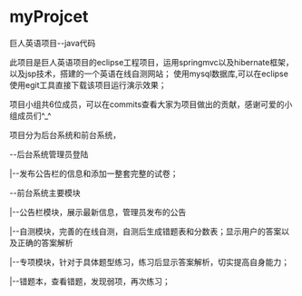 # myProjcet
巨人英语项目--java代码

此项目是巨人英语项目的eclipse工程项目，运用springmvc以及hibernate框架，以及jsp技术，搭建的一个英语在线自测网站；
使用mysql数据库,可以在eclipse使用egit工具直接下载该项目运行演示效果；

项目小组共6位成员，可以在commits查看大家为项目做出的贡献，感谢可爱的小组成员们^_^

项目分为后台系统和前台系统，

--后台系统管理员登陆

|--发布公告栏的信息和添加一整套完整的试卷；

--前台系统主要模块

|--公告栏模块，展示最新信息，管理员发布的公告

|--自测模块，完善的在线自测，自测后生成错题表和分数表；显示用户的答案以及正确的答案解析

|--专项模块，针对于具体题型练习，练习后显示答案解析，切实提高自身能力；

|--错题本，查看错题，发现弱项，再次练习；
